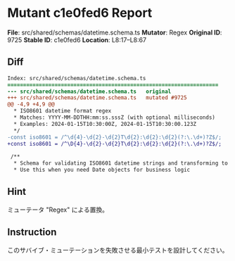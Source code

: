 # Mutant c1e0fed6 Report

**File**: src/shared/schemas/datetime.schema.ts
**Mutator**: Regex
**Original ID**: 9725
**Stable ID**: c1e0fed6
**Location**: L8:17–L8:67

## Diff

```diff
Index: src/shared/schemas/datetime.schema.ts
===================================================================
--- src/shared/schemas/datetime.schema.ts	original
+++ src/shared/schemas/datetime.schema.ts	mutated #9725
@@ -4,9 +4,9 @@
  * ISO8601 datetime format regex
  * Matches: YYYY-MM-DDTHH:mm:ss.sssZ (with optional milliseconds)
  * Examples: 2024-01-15T10:30:00Z, 2024-01-15T10:30:00.123Z
  */
-const iso8601 = /^\d{4}-\d{2}-\d{2}T\d{2}:\d{2}:\d{2}(?:\.\d+)?Z$/;
+const iso8601 = /^\D{4}-\d{2}-\d{2}T\d{2}:\d{2}:\d{2}(?:\.\d+)?Z$/;
 
 /**
  * Schema for validating ISO8601 datetime strings and transforming to Date objects
  * Use this when you need Date objects for business logic
```

## Hint

ミューテータ "Regex" による置換。

## Instruction

このサバイブ・ミューテーションを失敗させる最小テストを設計してください。
